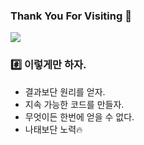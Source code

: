 ### **Thank You For Visiting 👋**

![](https://github-readme-stats.vercel.app/api?username=be-93&show_icons=true&theme=dark)

### :hash: 이렇게만 하자.
- 결과보단 원리를 얻자.
- 지속 가능한 코드를 만들자.
- 무엇이든 한번에 얻을 수 없다.
- 나태보단 노력:fire:
